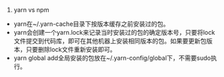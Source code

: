 1. yarn vs npm
  * yarn在~/.yarn-cache目录下按版本缓存之前安装过的包。
  * yarn会创建一个yarn.lock来记录当时安装过的包的确定版本号，只要将lock文件提交到代码库，即可在其他机器上安装相同版本的包。如果要更新包版本，只要删除lock文件重新安装即可。
  * yarn global add全局安装的包放在~/.yarn-config/global下，不需要sudo执行。
